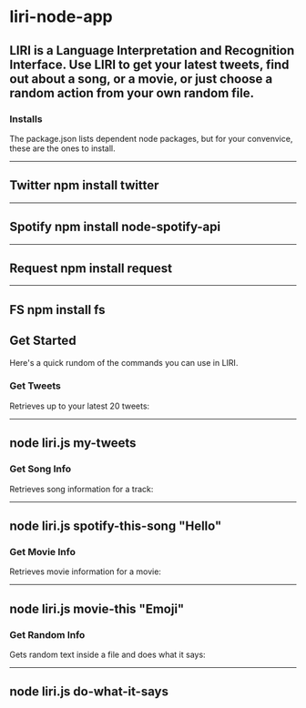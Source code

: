 # liri-node-app

## LIRI is a Language Interpretation and Recognition Interface. Use LIRI to get your latest tweets, find out about a song, or a movie, or just choose a random action from your own random file.


### Installs
The package.json lists dependent node packages, but for your convenvice, these are the ones to install.

---
Twitter
npm install twitter
---
---
Spotify
npm install node-spotify-api
---
---
Request
npm install request
---
---
FS
npm install fs
---

## Get Started
Here's a quick rundom of the commands you can use in LIRI.


### Get Tweets
Retrieves up to your latest 20 tweets:

---
node liri.js my-tweets
---

### Get Song Info
Retrieves song information for a track:

---
node liri.js spotify-this-song "Hello"
---

### Get Movie Info
Retrieves movie information for a movie:

---
node liri.js movie-this "Emoji"
---

### Get Random Info
Gets random text inside a file and does what it says:

---
node liri.js do-what-it-says
---
